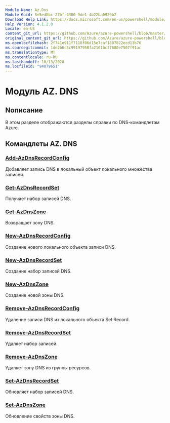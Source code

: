 ```yaml
---
Module Name: Az.Dns
Module Guid: 5e5ed8bc-27bf-4380-9de1-4b22ba0920b2
Download Help Link: https://docs.microsoft.com/en-us/powershell/module/az.dns
Help Version: 4.1.2.0
Locale: en-US
content_git_url: https://github.com/Azure/azure-powershell/blob/master/src/Dns/Dns/help/Az.DNS.md
original_content_git_url: https://github.com/Azure/azure-powershell/blob/master/src/Dns/Dns/help/Az.DNS.md
ms.openlocfilehash: 2f741e911f7118f06d15e7caf1807822ecd13b76
ms.sourcegitcommit: 1de2b6c3c99197958fa2101bc37680e7507f91ac
ms.translationtype: MT
ms.contentlocale: ru-RU
ms.lasthandoff: 10/13/2020
ms.locfileid: "94079651"
---
```

# Модуль AZ. DNS
## Nописание
В этом разделе отображаются разделы справки по DNS-командлетам Azure.

## Командлеты AZ. DNS
### [Add-AzDnsRecordConfig](Add-AzDnsRecordConfig.md)
Добавляет запись DNS в локальный объект локального множества записей.

### [Get-AzDnsRecordSet](Get-AzDnsRecordSet.md)
Получает набор записей DNS.

### [Get-AzDnsZone](Get-AzDnsZone.md)
Возвращает зону DNS.

### [New-AzDnsRecordConfig](New-AzDnsRecordConfig.md)
Создание нового локального объекта записи DNS.

### [New-AzDnsRecordSet](New-AzDnsRecordSet.md)
Создание набор записей DNS.

### [New-AzDnsZone](New-AzDnsZone.md)
Создание новой зоны DNS.

### [Remove-AzDnsRecordConfig](Remove-AzDnsRecordConfig.md)
Удаление записи DNS из локального объекта Set Record.

### [Remove-AzDnsRecordSet](Remove-AzDnsRecordSet.md)
Удаляет набор записей.

### [Remove-AzDnsZone](Remove-AzDnsZone.md)
Удаляет зону DNS из группы ресурсов.

### [Set-AzDnsRecordSet](Set-AzDnsRecordSet.md)
Обновляет набор записей DNS.

### [Set-AzDnsZone](Set-AzDnsZone.md)
Обновление свойств зоны DNS.

